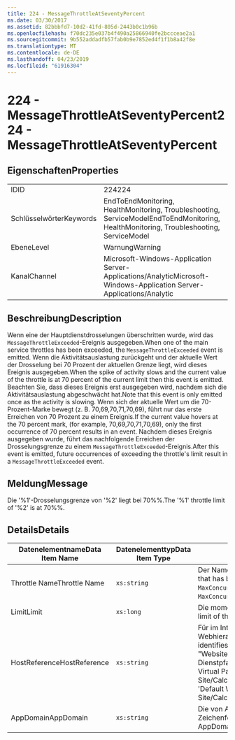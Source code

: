 ```yaml
---
title: 224 - MessageThrottleAtSeventyPercent
ms.date: 03/30/2017
ms.assetid: 82bbbfd7-10d2-41fd-805d-2443b0c1b96b
ms.openlocfilehash: f70dc235e037b4f490a25866940fe2bccceae2a1
ms.sourcegitcommit: 9b552addadfb57fab0b9e7852ed4f1f1b8a42f8e
ms.translationtype: MT
ms.contentlocale: de-DE
ms.lasthandoff: 04/23/2019
ms.locfileid: "61916304"
---
```

# <a name="224---messagethrottleatseventypercent"></a><span data-ttu-id="f7cca-102">224 - MessageThrottleAtSeventyPercent</span><span class="sxs-lookup"><span data-stu-id="f7cca-102">224 - MessageThrottleAtSeventyPercent</span></span>
## <a name="properties"></a><span data-ttu-id="f7cca-103">Eigenschaften</span><span class="sxs-lookup"><span data-stu-id="f7cca-103">Properties</span></span>  
  
|||  
|-|-|  
|<span data-ttu-id="f7cca-104">ID</span><span class="sxs-lookup"><span data-stu-id="f7cca-104">ID</span></span>|<span data-ttu-id="f7cca-105">224</span><span class="sxs-lookup"><span data-stu-id="f7cca-105">224</span></span>|  
|<span data-ttu-id="f7cca-106">Schlüsselwörter</span><span class="sxs-lookup"><span data-stu-id="f7cca-106">Keywords</span></span>|<span data-ttu-id="f7cca-107">EndToEndMonitoring, HealthMonitoring, Troubleshooting, ServiceModel</span><span class="sxs-lookup"><span data-stu-id="f7cca-107">EndToEndMonitoring, HealthMonitoring, Troubleshooting, ServiceModel</span></span>|  
|<span data-ttu-id="f7cca-108">Ebene</span><span class="sxs-lookup"><span data-stu-id="f7cca-108">Level</span></span>|<span data-ttu-id="f7cca-109">Warnung</span><span class="sxs-lookup"><span data-stu-id="f7cca-109">Warning</span></span>|  
|<span data-ttu-id="f7cca-110">Kanal</span><span class="sxs-lookup"><span data-stu-id="f7cca-110">Channel</span></span>|<span data-ttu-id="f7cca-111">Microsoft-Windows-Application Server-Applications/Analytic</span><span class="sxs-lookup"><span data-stu-id="f7cca-111">Microsoft-Windows-Application Server-Applications/Analytic</span></span>|  
  
## <a name="description"></a><span data-ttu-id="f7cca-112">Beschreibung</span><span class="sxs-lookup"><span data-stu-id="f7cca-112">Description</span></span>  
 <span data-ttu-id="f7cca-113">Wenn eine der Hauptdienstdrosselungen überschritten wurde, wird das `MessageThrottleExceeded`-Ereignis ausgegeben.</span><span class="sxs-lookup"><span data-stu-id="f7cca-113">When one of the main service throttles has been exceeded, the `MessageThrottleExceeded` event is emitted.</span></span> <span data-ttu-id="f7cca-114">Wenn die Aktivitätsauslastung zurückgeht und der aktuelle Wert der Drosselung bei 70 Prozent der aktuellen Grenze liegt, wird dieses Ereignis ausgegeben.</span><span class="sxs-lookup"><span data-stu-id="f7cca-114">When the spike of activity slows and the current value of the throttle is at 70 percent of the current limit then this event is emitted.</span></span> <span data-ttu-id="f7cca-115">Beachten Sie, dass dieses Ereignis erst ausgegeben wird, nachdem sich die Aktivitätsauslastung abgeschwächt hat.</span><span class="sxs-lookup"><span data-stu-id="f7cca-115">Note that this event is only emitted once as the activity is slowing.</span></span> <span data-ttu-id="f7cca-116">Wenn sich der aktuelle Wert um die 70-Prozent-Marke bewegt (z. B. 70,69,70,71,70,69), führt nur das erste Erreichen von 70 Prozent zu einem Ereignis.</span><span class="sxs-lookup"><span data-stu-id="f7cca-116">If the current value hovers at the 70 percent mark, (for example, 70,69,70,71,70,69), only the first occurrence of 70 percent results in an event.</span></span> <span data-ttu-id="f7cca-117">Nachdem dieses Ereignis ausgegeben wurde, führt das nachfolgende Erreichen der Drosselungsgrenze zu einem `MessageThrottleExceeded`-Ereignis.</span><span class="sxs-lookup"><span data-stu-id="f7cca-117">After this event is emitted, future occurrences of exceeding the throttle's limit result in a `MessageThrottleExceeded` event.</span></span>  
  
## <a name="message"></a><span data-ttu-id="f7cca-118">Meldung</span><span class="sxs-lookup"><span data-stu-id="f7cca-118">Message</span></span>  
 <span data-ttu-id="f7cca-119">Die '%1'-Drosselungsgrenze von '%2' liegt bei 70%%.</span><span class="sxs-lookup"><span data-stu-id="f7cca-119">The '%1' throttle limit of '%2' is at 70%%.</span></span>  
  
## <a name="details"></a><span data-ttu-id="f7cca-120">Details</span><span class="sxs-lookup"><span data-stu-id="f7cca-120">Details</span></span>  
  
|<span data-ttu-id="f7cca-121">Datenelementname</span><span class="sxs-lookup"><span data-stu-id="f7cca-121">Data Item Name</span></span>|<span data-ttu-id="f7cca-122">Datenelementtyp</span><span class="sxs-lookup"><span data-stu-id="f7cca-122">Data Item Type</span></span>|<span data-ttu-id="f7cca-123">Beschreibung</span><span class="sxs-lookup"><span data-stu-id="f7cca-123">Description</span></span>|  
|--------------------|--------------------|-----------------|  
|<span data-ttu-id="f7cca-124">Throttle Name</span><span class="sxs-lookup"><span data-stu-id="f7cca-124">Throttle Name</span></span>|`xs:string`|<span data-ttu-id="f7cca-125">Der Name der Drosselung, die überschritten wurde.</span><span class="sxs-lookup"><span data-stu-id="f7cca-125">The name of the throttle that has been exceeded.</span></span> <span data-ttu-id="f7cca-126">Dies ist entweder `MaxConcurrentCalls`, `MaxConcurrentInstances` oder `MaxConcurrentSessions`.</span><span class="sxs-lookup"><span data-stu-id="f7cca-126">Either `MaxConcurrentCalls`, `MaxConcurrentInstances`, or `MaxConcurrentSessions`,</span></span>|  
|<span data-ttu-id="f7cca-127">Limit</span><span class="sxs-lookup"><span data-stu-id="f7cca-127">Limit</span></span>|`xs:long`|<span data-ttu-id="f7cca-128">Die momentan konfigurierte Grenze der Drosselung.</span><span class="sxs-lookup"><span data-stu-id="f7cca-128">The currently configured limit of the throttle.</span></span>|  
|<span data-ttu-id="f7cca-129">HostReference</span><span class="sxs-lookup"><span data-stu-id="f7cca-129">HostReference</span></span>|`xs:string`|<span data-ttu-id="f7cca-130">Für im Internet gehostete Dienste identifiziert dieses Feld den Dienst in der Webhierarchie eindeutig.</span><span class="sxs-lookup"><span data-stu-id="f7cca-130">For Web-hosted services, this field uniquely identifies the service in the Web hierarchy.</span></span> <span data-ttu-id="f7cca-131">Das Format ist definiert als "Website Namen virtueller Anwendungspfad&#124;virtueller Dienstpfad&#124;ServiceName".</span><span class="sxs-lookup"><span data-stu-id="f7cca-131">Its format is defined as 'Web Site Name Application Virtual Path&#124;Service Virtual Path&#124;ServiceName'.</span></span> <span data-ttu-id="f7cca-132">Beispiel: "Default Web Site/CalculatorApplication&#124;/CalculatorService.svc&#124;CalculatorService'.</span><span class="sxs-lookup"><span data-stu-id="f7cca-132">Example: 'Default Web Site/CalculatorApplication&#124;/CalculatorService.svc&#124;CalculatorService'.</span></span>|  
|<span data-ttu-id="f7cca-133">AppDomain</span><span class="sxs-lookup"><span data-stu-id="f7cca-133">AppDomain</span></span>|`xs:string`|<span data-ttu-id="f7cca-134">Die von AppDomain.CurrentDomain.FriendlyName zurückgegebene Zeichenfolge.</span><span class="sxs-lookup"><span data-stu-id="f7cca-134">The string returned by AppDomain.CurrentDomain.FriendlyName.</span></span>|
